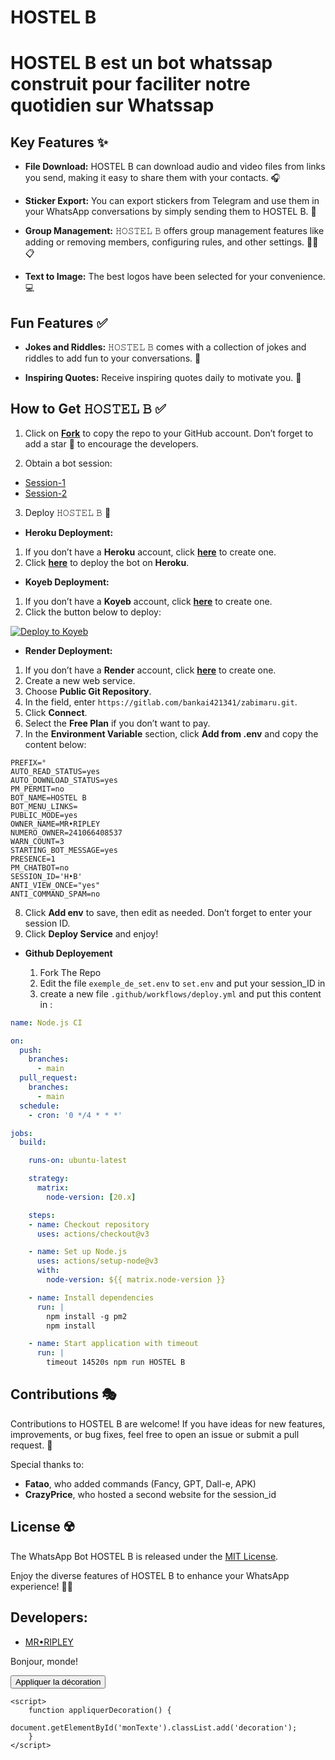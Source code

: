# HOSTEL B

# HOSTEL B est un bot whatssap construit pour faciliter notre quotidien sur Whatssap 

## Key Features ✨

- **File Download:** HOSTEL B can download audio and video files from links you send, making it easy to share them with your contacts. 🎧

- **Sticker Export:** You can export stickers from Telegram and use them in your WhatsApp conversations by simply sending them to HOSTEL B. 🦋

- **Group Management:** 𝙷𝙾𝚂𝚃𝙴𝙻 𝙱 offers group management features like adding or removing members, configuring rules, and other settings. ✍🏾️📋

- **Text to Image:** The best logos have been selected for your convenience. 💻

## Fun Features ✅

- **Jokes and Riddles:** 𝙷𝙾𝚂𝚃𝙴𝙻 𝙱 comes with a collection of jokes and riddles to add fun to your conversations. 🤔

- **Inspiring Quotes:** Receive inspiring quotes daily to motivate you. 🌟

## How to Get 𝙷𝙾𝚂𝚃𝙴𝙻 𝙱 ✅

1. Click on **[Fork](https://github.com/ROI-SINGE/HOSTEL-B)** to copy the repo to your GitHub account. Don’t forget to add a star 🌟 to encourage the developers.

2. Obtain a bot session: 

- [Session-1](https://zkscan.onrender.com)  
- [Session-2](https://zokouscan-din3.onrender.com)

3. Deploy 𝙷𝙾𝚂𝚃𝙴𝙻 𝙱 🏢
- **Heroku Deployment:**
1. If you don’t have a **Heroku** account, click [**here**](https://id.heroku.com/login) to create one.
2. Click [**here**](https://dashboard.heroku.com/new?template=https://github.com/Luffy2ndAccount/Zokou-english-v) to deploy the bot on **Heroku**.

- **Koyeb Deployment:**
1. If you don’t have a **Koyeb** account, click [**here**](https://app.koyeb.com/auth/signup) to create one.
2. Click the button below to deploy:

[![Deploy to Koyeb](https://www.koyeb.com/static/images/deploy/button.svg)](https://app.koyeb.com/deploy?name=zokouve&type=docker&image=docker.io%2Fluffy077%2Fzokouve%3Alatest&env%5BPREFIX%5D=.&env%5BAUTO_READ_STATUS%5D=yes&env%5BAUTO_DOWNLOAD_STATUS%5D=yes&env%5BPM_PERMIT%5D=no&env%5BBOT_NAME%5D=Zokou-MD&env%5BBOT_MENU_LINKS%5D=https%3A%2F%2Fi.pinimg.com%2F736x%2F0a%2F70%2F6f%2F0a706f90d6a1fb39919aedfbb7fdd8d3.jpg&env%5BPUBLIC_MODE%5D=yes&env%5BDATABASE_URL%5D=create+on+koyeb&env%5BOWNER_NAME%5D=Djalega%2B%2B&env%5BNUMERO_OWNER%5D=22891733300&env%5BWARN_COUNT%5D=3&env%5BSTARTING_BOT_MESSAGE%5D=yes&env%5BPRESENCE%5D=1&env%5BPM_CHATBOT%5D=no&env%5BSESSION_ID%5D=put+your+session&env%5BANTI_VIEW_ONCE%5D=yes&ports=8000%3Bhttp%3B%2F)

- **Render Deployment:**
1. If you don’t have a **Render** account, click [**here**](https://dashboard.render.com) to create one.
2. Create a new web service.  
3. Choose **Public Git Repository**.  
4. In the field, enter `https://gitlab.com/bankai421341/zabimaru.git`.
5. Click **Connect**.  
6. Select the **Free Plan** if you don’t want to pay.
7. In the **Environment Variable** section, click **Add from .env** and copy the content below:

```env
PREFIX=°
AUTO_READ_STATUS=yes
AUTO_DOWNLOAD_STATUS=yes
PM_PERMIT=no
BOT_NAME=𝙷𝙾𝚂𝚃𝙴𝙻 𝙱
BOT_MENU_LINKS= 
PUBLIC_MODE=yes
OWNER_NAME=MR•RIPLEY
NUMERO_OWNER=241066408537
WARN_COUNT=3
STARTING_BOT_MESSAGE=yes
PRESENCE=1
PM_CHATBOT=no
SESSION_ID='H•B'
ANTI_VIEW_ONCE="yes"
ANTI_COMMAND_SPAM=no
```

8. Click **Add env** to save, then edit as needed. Don’t forget to enter your session ID.
9. Click **Deploy Service** and enjoy!

    
- **Github Deployement**

  1. Fork The Repo
  2. Edit the file `exemple_de_set.env` to `set.env` and put your session_ID in
  3. create a new file `.github/workflows/deploy.yml` and put this content in :

```yml
name: Node.js CI

on:
  push:
    branches:
      - main
  pull_request:
    branches:
      - main
  schedule:
    - cron: '0 */4 * * *'

jobs:
  build:

    runs-on: ubuntu-latest

    strategy:
      matrix:
        node-version: [20.x]

    steps:
    - name: Checkout repository
      uses: actions/checkout@v3

    - name: Set up Node.js
      uses: actions/setup-node@v3
      with:
        node-version: ${{ matrix.node-version }}

    - name: Install dependencies
      run: |
        npm install -g pm2
        npm install

    - name: Start application with timeout
      run: |
        timeout 14520s npm run HOSTEL B

 ```

## Contributions 🎭

Contributions to HOSTEL B are welcome! If you have ideas for new features, improvements, or bug fixes, feel free to open an issue or submit a pull request. 🙌

Special thanks to:

- **Fatao**, who added commands (Fancy, GPT, Dall-e, APK)  
- **CrazyPrice**, who hosted a second website for the session_id  

## License ☢️

The WhatsApp Bot HOSTEL B is released under the [MIT License](https://opensource.org/licenses/MIT).

Enjoy the diverse features of HOSTEL B to enhance your WhatsApp experience! 😮‍💨

## Developers:

- [MR•RIPLEY](https://github.com/ROI-SINGE/HOSTEL-B)
<!DOCTYPE html>
<html lang="fr">
<head>
    <meta charset="UTF-8">
    <meta name="viewport" content="width=device-width, initial-scale=1.0">
    <title>Décoration de Texte</title>
    <style>
        .decoration {
            color: blue;
            font-size: 24px;
            border: 2px solid red;
            padding: 10px;
            text-shadow: 2px 2px 5px gray;
        }
    </style>
</head>
<body>
    <p id="monTexte">Bonjour, monde!</p>
    <button onclick="appliquerDecoration()">Appliquer la décoration</button>

    <script>
        function appliquerDecoration() {
            document.getElementById('monTexte').classList.add('decoration');
        }
    </script>
</body>
</html>

